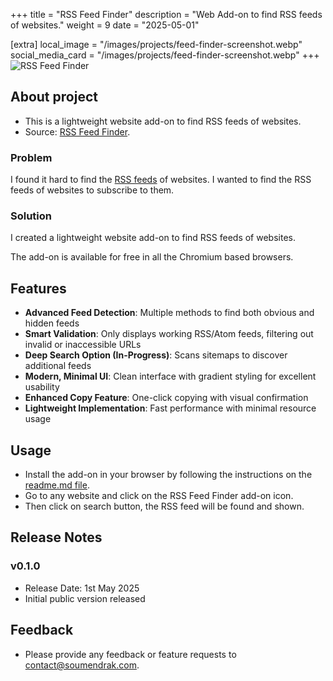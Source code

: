 +++
title = "RSS Feed Finder"
description = "Web Add-on to find RSS feeds of websites."
weight = 9
date = "2025-05-01"

[extra]
local_image = "/images/projects/feed-finder-screenshot.webp"
social_media_card = "/images/projects/feed-finder-screenshot.webp"
+++
<img src="/images/projects/feed-finder-screenshot.webp" alt="RSS Feed Finder"/>

## About project

- This is a lightweight website add-on to find RSS feeds of websites.
- Source: [RSS Feed Finder](https://github.com/soumendrak/rss-feed-finder).

### Problem

I found it hard to find the [RSS feeds](@/blog/rss-feeds.md) of websites. I wanted to find the RSS feeds of websites to subscribe to them.

### Solution

I created a lightweight website add-on to find RSS feeds of websites.

The add-on is available for free in all the Chromium based browsers.

## Features

- **Advanced Feed Detection**: Multiple methods to find both obvious and hidden feeds
- **Smart Validation**: Only displays working RSS/Atom feeds, filtering out invalid or inaccessible URLs
- **Deep Search Option (In-Progress)**: Scans sitemaps to discover additional feeds
- **Modern, Minimal UI**: Clean interface with gradient styling for excellent usability
- **Enhanced Copy Feature**: One-click copying with visual confirmation
- **Lightweight Implementation**: Fast performance with minimal resource usage

## Usage

- Install the add-on in your browser by following the instructions on the [readme.md file](https://github.com/soumendrak/rss-feed-finder).
- Go to any website and click on the RSS Feed Finder add-on icon.
- Then click on search button, the RSS feed will be found and shown.

## Release Notes

### v0.1.0
- Release Date: 1st May 2025
- Initial public version released

## Feedback
- Please provide any feedback or feature requests to [contact@soumendrak.com](mailto:contact@soumendrak.com).
